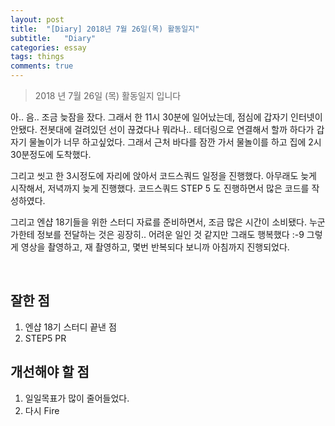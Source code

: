 ```yaml
---
layout: post
title:  "[Diary] 2018년 7월 26일(목) 활동일지"
subtitle:   "Diary"
categories: essay
tags: things
comments: true
---
```


> 2018 년 7월 26일 (목) 활동일지 입니다

아.. 음.. 조금 늦잠을 잤다. 그래서 한 11시 30분에 일어났는데, 점심에 갑자기 인터넷이 안됐다. 전봇대에 걸려있던 선이 끊겼다나 뭐라나.. 테더링으로 연결해서 할까 하다가 갑자기 물놀이가 너무 하고싶었다. 그래서 근처 바다를 잠깐 가서 물놀이를 하고 집에 2시30분정도에 도착했다.

그리고 씻고 한 3시정도에 자리에 앉아서 코드스쿼드 일정을 진행했다. 아무래도 늦게 시작해서, 저녁까지 늦게 진행했다. 코드스쿼드 STEP 5 도 진행하면서 많은 코드를 작성하였다.

그리고 엔샵 18기들을 위한 스터디 자료를 준비하면서, 조금 많은 시간이 소비됐다. 누군가한테 정보를 전달하는 것은 굉장히.. 어려운 일인 것 같지만 그래도 행복했다 :-9 그렇게 영상을 촬영하고, 재 촬영하고, 몇번 반복되다 보니까 아침까지 진행되었다.

<br/>

## 잘한 점

1. 엔샵 18기 스터디 끝낸 점
2. STEP5 PR



## 개선해야 할 점

1. 일일목표가 많이 줄어들었다.
2. 다시 Fire